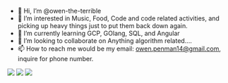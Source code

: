 - 👋 Hi, I’m @owen-the-terrible
- 👀 I’m interested in Music, Food, Code and code related activities, and picking up heavy things just to put them back down again.
- 🌱 I’m currently learning GCP, GOlang, SQL, and Angular
- 💞️ I’m looking to collaborate on Anything algorithm related....
- 📫 How to reach me would be my email: owen.penman14@gmail.com, inquire for phone number.



![](https://github-profile-summary-cards.vercel.app/api/cards/profile-details?username=owen-the-terrible&theme=github_dark)
![](https://github-profile-summary-cards.vercel.app/api/cards/stats?username=owen-the-terrible&theme=github_dark)
![](http://github-profile-summary-cards.vercel.app/api/cards/productive-time?username=owen-the-terrible&theme=github_dark&utcOffset=8)
<!---
owen-the-terrible/owen-the-terrible is a ✨ special ✨ repository because its `README.md` (this file) appears on your GitHub profile.
You can click the Preview link to take a look at your changes.
--->
